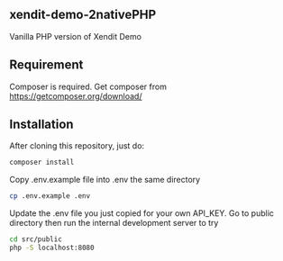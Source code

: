 ## xendit-demo-2nativePHP
Vanilla PHP version of Xendit Demo

## Requirement
Composer is required. Get composer from https://getcomposer.org/download/

## Installation
After cloning this repository, just do:
```bash
composer install
```
Copy .env.example file into .env the same directory
```bash
cp .env.example .env
```
Update the .env file you just copied for your own API_KEY.
Go to public directory then run the internal development server to try
```bash
cd src/public
php -S localhost:8080
```
